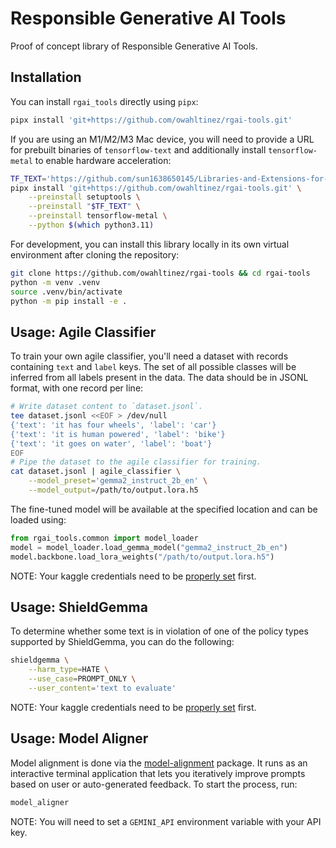 # Responsible Generative AI Tools

Proof of concept library of Responsible Generative AI Tools.

## Installation

You can install `rgai_tools` directly using `pipx`:

```bash
pipx install 'git+https://github.com/owahltinez/rgai-tools.git'
```

If you are using an M1/M2/M3 Mac device, you will need to provide a URL for
prebuilt binaries of `tensorflow-text` and additionally install
`tensorflow-metal` to enable hardware acceleration:

```bash
TF_TEXT='https://github.com/sun1638650145/Libraries-and-Extensions-for-TensorFlow-for-Apple-Silicon/releases/download/v2.17/tensorflow-2.17.0-cp311-cp311-macosx_14_0_arm64.whl'
pipx install 'git+https://github.com/owahltinez/rgai-tools.git' \
    --preinstall setuptools \
    --preinstall "$TF_TEXT" \
    --preinstall tensorflow-metal \
    --python $(which python3.11)
```

For development, you can install this library locally in its own virtual
environment after cloning the repository:

```bash
git clone https://github.com/owahltinez/rgai-tools && cd rgai-tools
python -m venv .venv
source .venv/bin/activate
python -m pip install -e .
```

## Usage: Agile Classifier

To train your own agile classifier, you'll need a dataset with records
containing `text` and `label` keys. The set of all possible classes will be
inferred from all labels present in the data. The data should be in JSONL
format, with one record per line:

```bash
# Write dataset content to `dataset.jsonl`.
tee dataset.jsonl <<EOF > /dev/null
{'text': 'it has four wheels', 'label': 'car'}
{'text': 'it is human powered', 'label': 'bike'}
{'text': 'it goes on water', 'label': 'boat'}
EOF
# Pipe the dataset to the agile classifier for training.
cat dataset.jsonl | agile_classifier \
    --model_preset='gemma2_instruct_2b_en' \
    --model_output=/path/to/output.lora.h5
```

The fine-tuned model will be available at the specified location and can be
loaded using:

```python
from rgai_tools.common import model_loader
model = model_loader.load_gemma_model("gemma2_instruct_2b_en")
model.backbone.load_lora_weights("/path/to/output.lora.h5")
```

NOTE: Your kaggle credentials need to be [properly set][kaggle-setup] first.

## Usage: ShieldGemma

To determine whether some text is in violation of one of the policy types
supported by ShieldGemma, you can do the following:

```bash
shieldgemma \
    --harm_type=HATE \
    --use_case=PROMPT_ONLY \
    --user_content='text to evaluate'
```

NOTE: Your kaggle credentials need to be [properly set][kaggle-setup] first.

## Usage: Model Aligner

Model alignment is done via the [model-alignment][model-alignment] package.
It runs as an interactive terminal application that lets you iteratively
improve prompts based on user or auto-generated feedback. To start the process,
run:

```bash
model_aligner
```

NOTE: You will need to set a `GEMINI_API` environment variable with your API
key.

[kaggle-setup]: https://github.com/Kaggle/kaggle-api/blob/main/docs/README.md#api-credentials
[model-alignment]: https://github.com/PAIR-code/model-alignment
